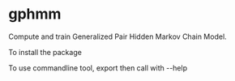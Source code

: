# gphmm
Compute and train Generalized Pair Hidden Markov Chain Model.

To install the package

To use commandline tool, export then call with --help
